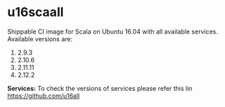 # u16scaall
Shippable CI image for Scala on Ubuntu 16.04 with all available services. Available versions are:

1. 2.9.3
2. 2.10.6
3. 2.11.11
4. 2.12.2

**Services:**
To check the versions of services please refer this lin https://github.com/u16all 
